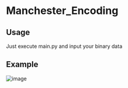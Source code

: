 # Manchester_Encoding

## Usage
Just execute main.py and input your binary data

## Example
![image](https://github.com/A7uly/Manchester_Encoding/assets/77657793/859a0e91-d136-49f7-a73c-6405291ccf5d)
